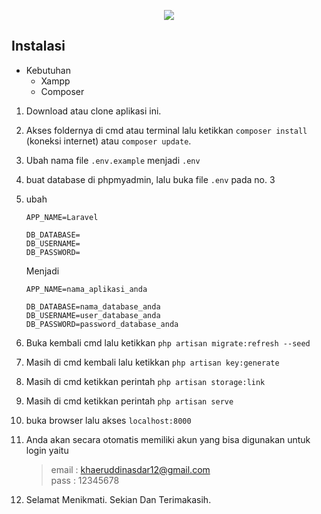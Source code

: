 <p align="center"><img src="https://laravel.com/assets/img/components/logo-laravel.svg"></p>

## Instalasi
* Kebutuhan
    + Xampp
    + Composer

1. Download atau clone aplikasi ini.
2. Akses foldernya di cmd atau terminal lalu ketikkan ```composer install``` (koneksi internet) atau ```composer update```.
3. Ubah nama file ```.env.example``` menjadi ```.env```
4. buat database di phpmyadmin, lalu buka file ```.env``` pada no. 3
5. ubah
    ```
    APP_NAME=Laravel

    DB_DATABASE= 
    DB_USERNAME= 
    DB_PASSWORD= 
    ```
    Menjadi
    ```
    APP_NAME=nama_aplikasi_anda

    DB_DATABASE=nama_database_anda 
    DB_USERNAME=user_database_anda
    DB_PASSWORD=password_database_anda 
    ```
6. Buka kembali cmd lalu ketikkan ```php artisan migrate:refresh --seed```
7. Masih di cmd kembali lalu ketikkan ```php artisan key:generate```
8. Masih di cmd ketikkan perintah ```php artisan storage:link```
9. Masih di cmd ketikkan perintah ```php artisan serve```
10. buka browser lalu akses ```localhost:8000```
11. Anda akan secara otomatis memiliki akun yang bisa digunakan untuk login yaitu
    > email : khaeruddinasdar12@gmail.com <br>
    > pass : 12345678

12. Selamat Menikmati. Sekian Dan Terimakasih.
